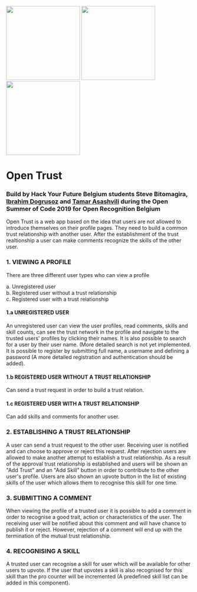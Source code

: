 
<div>
<img src="https://2019.summerofcode.be/static/img/logo/logo-osoc-color.svg" height="200px" />
<img src="https://2019.summerofcode.be/static/img/partners-svg/hackyourfuture.svg" height="200px"/>
<img src="https://pbs.twimg.com/profile_images/1101803658893819904/xYuEus4g_400x400.png" height="200px" />
</div>

<h1>Open Trust</h1>

<h3>Build by Hack Your Future Belgium students Steve Bitomagira, 
  <a href="https://github.com/idogrusoz">Ibrahim Dogrusoz</a> and <a href="https://github.com/TamarAsashvili">Tamar Asashvili</a>  during the Open Summer of Code 2019 for Open Recognition Belgium </h3>

Open Trust is a web app based on the idea that users are not allowed to introduce themselves on their profile pages. They need to build a common trust relationship with another user. After the establishment of the trust realtionship a user can make comments recognize the skills of the other user.

<h3>1. VIEWING A PROFILE</h3>

There are three different user types who can view a profile

  a. Unregistered user </br>
  b. Registered user without a trust relationship </br>
  c. Registered user with a trust relationship </br>
  
 <h4>1.a UNREGISTERED USER</h4>
  
   An unregistered user can view the user profiles, read comments, skills and skill counts, can see the trust network in the profile and navigate to the trusted users' profiles by clicking their names. It is also possible to search for a user by their user name. (More detailed search is not yet implemented. It is possible to register by submitting full name, a username and defining a password (A more detailed registration and authentication should be added).
    
  <h4>1.b REGISTERED USER WITHOUT A TRUST RELATIONSHIP</h4>
  
   Can send a trust request in order to build a trust relation. 
    
   <h4>1.c REGISTERED USER WITH A TRUST RELATIONSHIP</h4>
   
   Can add skills and comments for another user.
    
 <h3>2. ESTABLISHING A TRUST RELATIONSHIP</h3>
 
  A user can send a trust request to the other user. Receiving user is notified and can choose to approve or reject this request. After rejection users are allowed to make another attempt to establish a trust relationship. As a result of the approval trust relationship is established and users will be shown an "Add Trust" and an "Add Skill" button in order to contribute to the other user's profile. Users are also shown an upvote button in the list of existing skills of the user which allows them to recognise this skill for one time.
  
  <h3>3. SUBMITTING A COMMENT</h3>
   
   When viewing the profile of a trusted user it is possible to add a comment in order to recognise a good trait, action or characteristics of the user. The receiving user will be notified about this comment and will have chance to publish it or reject. However, rejection of a comment will end up with the termination of the mutual trust relationship. 
   
   <h3>4. RECOGNISING A SKILL </h3>
   
   A trusted user can recognise a skill for user which will be available for other users to upvote. If the user that upvotes a skill is also recognised for this skill than the pro counter will be incremented (A predefined skill list can be added in this component).
    
  

